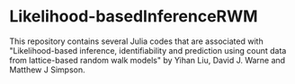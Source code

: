 # Likelihood-basedInferenceRWM
 This repository contains several Julia codes that are associated with "Likelihood-based inference, identifiability and prediction using count data from lattice-based random walk models" by Yihan Liu, David J. Warne and Matthew J Simpson.
